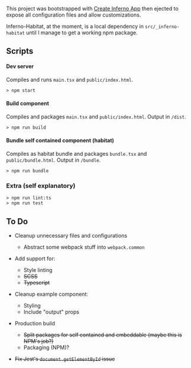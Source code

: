 This project was bootstrapped with [Create Inferno App](https://github.com/infernojs/create-inferno-app) then ejected to expose all configuration files and allow customizations.

Inferno-Habitat, at the moment, is a local dependency in `src/_inferno-habitat` until I manage to get a working npm package.

## Scripts

#### Dev server
Compiles and runs `main.tsx` and `public/index.html`.
```
> npm start
```

#### Build component
Compiles and packages `main.tsx` and `public/index.html`. Output in `/dist`.
```
> npm run build
```

#### Bundle self contained component (habitat)
Compiles as habitat bundle and packages `bundle.tsx` and `public/bundle.html`. Output in `/bundle`.
```
> npm run bundle
```

### Extra (self explanatory)
```
> npm run lint:ts
> npm run test
```

## To Do

- Cleanup unnecessary files and configurations
    - Abstract some webpack stuff into `webpack.common`

- Add support for:
    - Style linting
    - ~~SCSS~~
    - ~~Typescript~~

- Cleanup example component:
    - Styling
    - Include "output" props

- Production build
    - ~~Split packages for self contained and embeddable (maybe this is NPM's job?)~~
    - Packaging (NPM)?

- ~~Fix Jest's `document.getElementById` issue~~